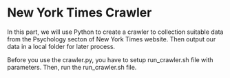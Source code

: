 # New York Times Crawler

In this part, we will use Python to create a crawler to collection suitable data from the Psychology secton of New York Times website. Then output our data in a local folder for later process.

Before you use the crawler.py, you have to setup run_crawler.sh file with parameters. Then, run the run_crawler.sh file.